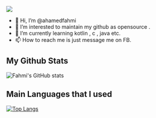 ![](https://komarev.com/ghpvc/?username=ahamedfahmi&color=green)

- 👋 Hi, I’m @ahamedfahmi
- 👀 I’m interested to maintain my github as opensource .
- 🌱 I’m currently learning kotlin , c , java etc.
- 📫 How to reach me is just message me on FB.

<h2> My Github Stats </h2>

![Fahmi's GitHub stats](https://github-readme-stats.vercel.app/api?username=ahamedfahmi&show_icons=true&theme=gotham)

<h2>Main Languages that I used</h2>

[![Top Langs](https://github-readme-stats.vercel.app/api/top-langs/?username=ahamedfahmi&langs_count=8)](https://github.com/ahamedfahmi/github-readme-stats)



<!---
ahamedfahmi/ahamedfahmi is a ✨ special ✨ repository because its `README.md` (this file) appears on your GitHub profile.
You can click the Preview link to take a look at your changes.
--->
